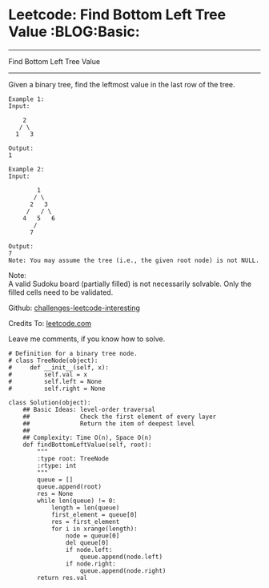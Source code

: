 # Leetcode: Find Bottom Left Tree Value     :BLOG:Basic:


---

Find Bottom Left Tree Value  

---

Given a binary tree, find the leftmost value in the last row of the tree.  

    Example 1:
    Input:
    
        2
       / \
      1   3
    
    Output:
    1

    Example 2:
    Input:
    
            1
           / \
          2   3
         /   / \
        4   5   6
           /
          7
    
    Output:
    7
    Note: You may assume the tree (i.e., the given root node) is not NULL.

Note:  
A valid Sudoku board (partially filled) is not necessarily solvable. Only the filled cells need to be validated.  

Github: [challenges-leetcode-interesting](https://github.com/DennyZhang/challenges-leetcode-interesting/tree/master/find-bottom-left-tree-value)  

Credits To: [leetcode.com](https://leetcode.com/problems/find-bottom-left-tree-value/description/)  

Leave me comments, if you know how to solve.  

    # Definition for a binary tree node.
    # class TreeNode(object):
    #     def __init__(self, x):
    #         self.val = x
    #         self.left = None
    #         self.right = None
    
    class Solution(object):
        ## Basic Ideas: level-order traversal
        ##              Check the first element of every layer
        ##              Return the item of deepest level
        ##
        ## Complexity: Time O(n), Space O(n)
        def findBottomLeftValue(self, root):
            """
            :type root: TreeNode
            :rtype: int
            """
            queue = []
            queue.append(root)
            res = None
            while len(queue) != 0:
                length = len(queue)
                first_element = queue[0]
                res = first_element
                for i in xrange(length):
                    node = queue[0]
                    del queue[0]
                    if node.left:
                        queue.append(node.left)
                    if node.right:
                        queue.append(node.right)
            return res.val